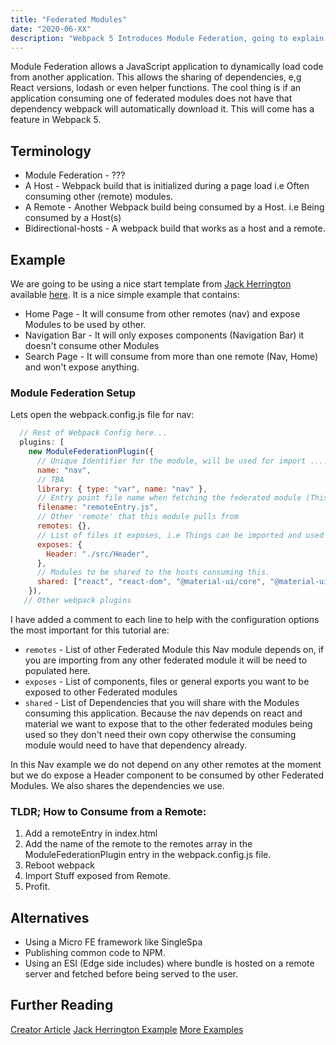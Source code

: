 ```yaml
---
title: "Federated Modules"
date: "2020-06-XX"
description: "Webpack 5 Introduces Module Federation, going to explain the what and why"
---
```


Module Federation allows a JavaScript application to dynamically load code from another application. This allows the sharing of dependencies, e,g React versions, lodash or even helper functions. The cool thing is if an application consuming one of federated modules does not have that dependency webpack will automatically download it. This will come has a feature in Webpack 5.

## Terminology

- Module Federation - ???
- A Host - Webpack build that is initialized during a page load i.e Often consuming other (remote) modules.
- A Remote - Another Webpack build being consumed by a Host. i.e Being consumed by a Host(s)
- Bidirectional-hosts - A webpack build that works as a host and a remote.

## Example

We are going to be using a nice start template from [Jack Herrington](https://github.com/module-federation) available [here](). It is a nice simple example that contains:

- Home Page - It will consume from other remotes (nav) and expose Modules to be used by other.
- Navigation Bar - It will only exposes components (Navigation Bar) it doesn't consume other Modules
- Search Page - It will consume from more than one remote (Nav, Home) and won't expose anything.

### Module Federation Setup

Lets open the webpack.config.js file for nav:

```js
  // Rest of Webpack Config here...
  plugins: [
    new ModuleFederationPlugin({
      // Unique Identifier for the module, will be used for import .... from [name]
      name: "nav",
      // TBA
      library: { type: "var", name: "nav" },
      // Entry point file name when fetching the federated module (This will be usually linked in <script> tag in application consuming this module)
      filename: "remoteEntry.js",
      // Other 'remote' that this module pulls from
      remotes: {},
      // List of files it exposes, i.e Things can be imported and used in other hosts or remotes
      exposes: {
        Header: "./src/Header",
      },
      // Modules to be shared to the hosts consuming this.
      shared: ["react", "react-dom", "@material-ui/core", "@material-ui/icons"],
    }),
   // Other webpack plugins
```

I have added a comment to each line to help with the configuration options the most important for this tutorial are:

- `remotes` - List of other Federated Module this Nav module depends on, if you are importing from any other federated module it will be need to populated here.
- `exposes` - List of components, files or general exports you want to be exposed to other Federated modules
- `shared` - List of Dependencies that you will share with the Modules consuming this application. Because the nav depends on react and material we want to expose that to the other federated modules being used so they don't need their own copy otherwise the consuming module would need to have that dependency already.

In this Nav example we do not depend on any other remotes at the moment but we do expose a Header component to be consumed by other Federated Modules. We also shares the dependencies we use.

### TLDR; How to Consume from a Remote:

1. Add a remoteEntry in index.html
2. Add the name of the remote to the remotes array in the ModuleFederationPlugin entry in the webpack.config.js file.
3. Reboot webpack
4. Import Stuff exposed from Remote.
5. Profit.

## Alternatives

- Using a Micro FE framework like SingleSpa
- Publishing common code to NPM.
- Using an ESI (Edge side includes) where bundle is hosted on a remote server and fetched before being served to the user.

## Further Reading

[Creator Article](https://medium.com/swlh/webpack-5-module-federation-a-game-changer-to-javascript-architecture-bcdd30e02669)
[Jack Herrington Example](https://www.youtube.com/watch?v=D3XYAx30CNc)
[More Examples](https://github.com/module-federation)
